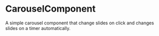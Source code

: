# CarouselComponent
A simple carousel component that change slides on click and changes slides on a timer automatically.
